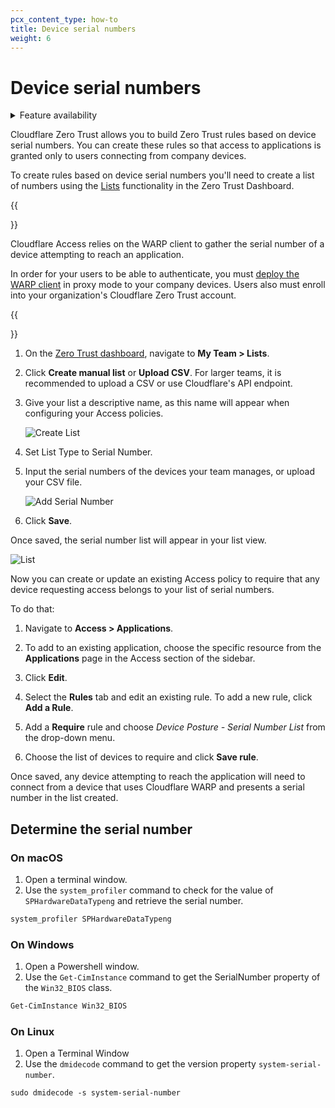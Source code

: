 ```yaml
---
pcx_content_type: how-to
title: Device serial numbers
weight: 6
---
```


# Device serial numbers

<details>
<summary>Feature availability</summary>
<div>

| Operating Systems     | [WARP mode required](/cloudflare-one/connections/connect-devices/warp/#warp-client-modes) | [Zero Trust plans](https://www.cloudflare.com/teams-pricing/) |
| --------------------- | ----------------------------------------------------------------------------------------- | ------------------------------------------------------------- |
| macOS, Windows, Linux | WARP with Gateway                                                                         | All plans                                                     |

</div>
</details>

Cloudflare Zero Trust allows you to build Zero Trust rules based on device serial numbers. You can create these rules so that access to applications is granted only to users connecting from company devices.

To create rules based on device serial numbers you'll need to create a list of numbers using the [Lists](/cloudflare-one/policies/filtering/lists/) functionality in the Zero Trust Dashboard.

{{<Aside header="Important">}}

Cloudflare Access relies on the WARP client to gather the serial number of a device attempting to reach an application.

In order for your users to be able to authenticate, you must [deploy the WARP client](/cloudflare-one/connections/connect-devices/warp/deployment/) in proxy mode to your company devices. Users also must enroll into your organization's Cloudflare Zero Trust account.

{{</Aside>}}

1.  On the [Zero Trust dashboard](https://dash.teams.cloudflare.com), navigate to **My Team > Lists**.

1.  Click **Create manual list** or **Upload CSV**. For larger teams, it is recommended to upload a CSV or use Cloudflare's API endpoint.

1.  Give your list a descriptive name, as this name will appear when configuring your Access policies.

    ![Create List](/cloudflare-one/static/zero-trust-security/corp-device/list-create.png)

1.  Set List Type to Serial Number.

1.  Input the serial numbers of the devices your team manages, or upload your CSV file.

    ![Add Serial Number](/cloudflare-one/static/zero-trust-security/corp-device/list-add-serial.png)

1.  Click **Save**.

Once saved, the serial number list will appear in your list view.

![List](/cloudflare-one/static/zero-trust-security/corp-device/list-saved.png)

Now you can create or update an existing Access policy to require that any device requesting access belongs to your list of serial numbers.

To do that:

1.  Navigate to **Access > Applications**.

1.  To add to an existing application, choose the specific resource from the **Applications** page in the Access section of the sidebar.

1.  Click **Edit**.

1.  Select the **Rules** tab and edit an existing rule. To add a new rule, click **Add a Rule**.

1.  Add a **Require** rule and choose _Device Posture - Serial Number List_ from the drop-down menu.

1.  Choose the list of devices to require and click **Save rule**.

Once saved, any device attempting to reach the application will need to connect from a device that uses Cloudflare WARP and presents a serial number in the list created.

## Determine the serial number

### On macOS

1.  Open a terminal window.
1.  Use the `system_profiler` command to check for the value of `SPHardwareDataTypeng` and retrieve the serial number.

```txt
system_profiler SPHardwareDataTypeng
```

### On Windows

1.  Open a Powershell window.
1.  Use the `Get-CimInstance` command to get the SerialNumber property of the `Win32_BIOS` class.

```txt
Get-CimInstance Win32_BIOS
```

### On Linux

1.  Open a Terminal Window
1.  Use the `dmidecode` command to get the version property `system-serial-number`.

```txt
sudo dmidecode -s system-serial-number
```
